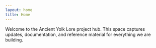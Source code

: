 ```yaml
---
layout: home
title: Home
---
```

Welcome to the Ancient Yolk Lore project hub. This space captures updates, documentation, and reference material for everything we are building.
